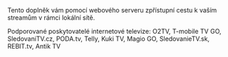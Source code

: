 Tento doplněk vám pomocí webového serveru zpřístupní cestu k vaším streamům v rámci lokální sítě.

Podporované poskytovatelé internetové televize:
O2TV, T-mobile TV GO, SledovaniTV.cz, PODA.tv, Telly, Kuki TV, Magio GO, SledovanieTV.sk, REBIT.tv, Antik TV
